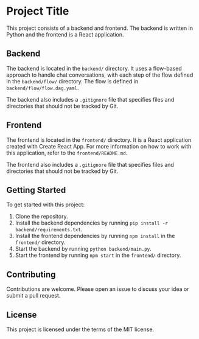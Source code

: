 # Project Title

This project consists of a backend and frontend. The backend is written in Python and the frontend is a React application.

## Backend

The backend is located in the `backend/` directory. It uses a flow-based approach to handle chat conversations, with each step of the flow defined in the `backend/flow/` directory. The flow is defined in `backend/flow/flow.dag.yaml`.

The backend also includes a `.gitignore` file that specifies files and directories that should not be tracked by Git.

## Frontend

The frontend is located in the `frontend/` directory. It is a React application created with Create React App. For more information on how to work with this application, refer to the `frontend/README.md`.

The frontend also includes a `.gitignore` file that specifies files and directories that should not be tracked by Git.

## Getting Started

To get started with this project:

1. Clone the repository.
2. Install the backend dependencies by running `pip install -r backend/requirements.txt`.
3. Install the frontend dependencies by running `npm install` in the `frontend/` directory.
4. Start the backend by running `python backend/main.py`.
5. Start the frontend by running `npm start` in the `frontend/` directory.

## Contributing

Contributions are welcome. Please open an issue to discuss your idea or submit a pull request.

## License

This project is licensed under the terms of the MIT license.
